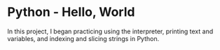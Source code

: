 # Python - Hello, World

In this project, I began practicing using the interpreter, printing text
and variables, and indexing and slicing strings in Python.
